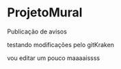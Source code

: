 # ProjetoMural
Publicação de avisos

testando modificações pelo gitKraken

vou editar um pouco maaaaissss
